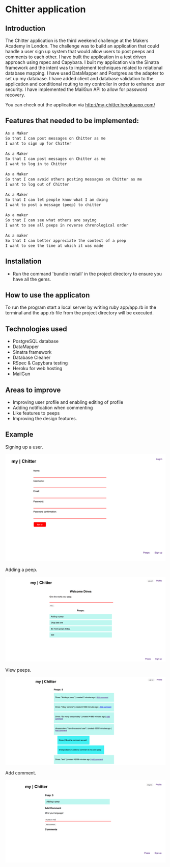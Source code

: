 
Chitter application
==================

Introduction
-------
The Chitter application is the third weekend challenge at the Makers Academy in London. The challenge was to build an application that could handle a user sign up system that would allow users to post peeps and comments to each other. I have built the application in a test driven approach using rspec and Capybara. I built my application via the Sinatra framework and the intent was to implement techniques related to relational database mapping. I have used DataMapper and Postgres as the adapter to set up my database. I have added client and database validation to the application and conditional routing to my controller in order to enhance user security.
I have implemented the MailGun API to allow for password recovery.

You can check out the application via http://my-chitter.herokuapp.com/

Features that needed to be implemented:
-------

```
As a Maker
So that I can post messages on Chitter as me
I want to sign up for Chitter

As a Maker
So that I can post messages on Chitter as me
I want to log in to Chitter

As a Maker
So that I can avoid others posting messages on Chitter as me
I want to log out of Chitter

As a Maker
So that I can let people know what I am doing  
I want to post a message (peep) to chitter

As a maker
So that I can see what others are saying  
I want to see all peeps in reverse chronological order

As a maker
So that I can better appreciate the context of a peep
I want to see the time at which it was made
```

Installation
-----
* Run the command 'bundle install' in the project directory to ensure you have all the gems.


How to use the applicaton
-----

To run the program start a local server by writing ruby app/app.rb in the terminal and the app.rb file from the project directory will be executed.

Technologies used
-----
* PostgreSQL database
* DataMapper
* Sinatra framework
* Database Cleaner
* RSpec & Capybara testing
* Heroku for web hosting
* MailGun

Areas to improve
-----

* Improving user profile and enabling editing of profile
* Adding notification when commenting
* Like features to peeps
* Improving the design features.

Example
-----

Signing up a user.

![alt tag](./signup.png)

Adding a peep.

![alt tag](./addpeep.png)

View peeps.

![alt tag](./viewpeeps.png)

Add comment.

![alt tag](./addcomment.png)
